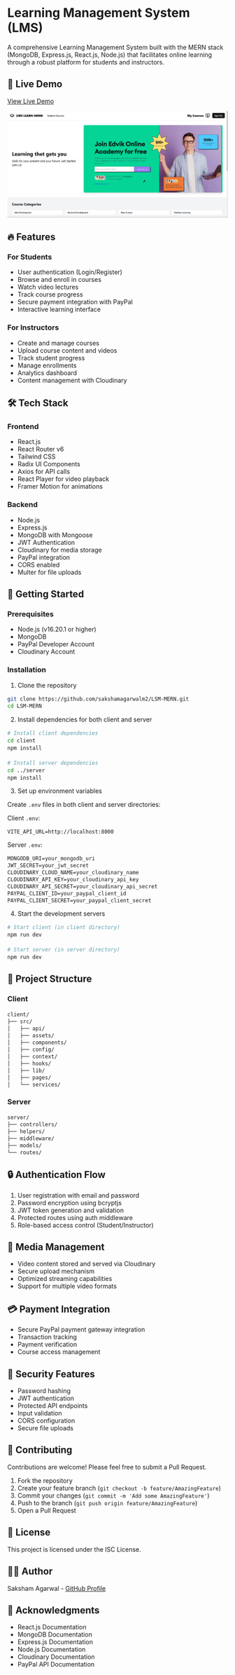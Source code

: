 # Learning Management System (LMS)

A comprehensive Learning Management System built with the MERN stack (MongoDB, Express.js, React.js, Node.js) that facilitates online learning through a robust platform for students and instructors.

## 🌟 Live Demo

[View Live Demo](https://lsm-mern-m1ma.vercel.app/)

![alt text](https://github.com/sakshamagarwalm2/LSM-MERN/blob/main/Public/Screenshot%202025-03-23%20152422.png)

## 🔥 Features

### For Students
- User authentication (Login/Register)
- Browse and enroll in courses
- Watch video lectures
- Track course progress
- Secure payment integration with PayPal
- Interactive learning interface

### For Instructors
- Create and manage courses
- Upload course content and videos
- Track student progress
- Manage enrollments
- Analytics dashboard
- Content management with Cloudinary

## 🛠️ Tech Stack

### Frontend
- React.js
- React Router v6
- Tailwind CSS
- Radix UI Components
- Axios for API calls
- React Player for video playback
- Framer Motion for animations

### Backend
- Node.js
- Express.js
- MongoDB with Mongoose
- JWT Authentication
- Cloudinary for media storage
- PayPal integration
- CORS enabled
- Multer for file uploads

## 🚀 Getting Started

### Prerequisites
- Node.js (v16.20.1 or higher)
- MongoDB
- PayPal Developer Account
- Cloudinary Account

### Installation

1. Clone the repository
```bash
git clone https://github.com/sakshamagarwalm2/LSM-MERN.git
cd LSM-MERN
```

2. Install dependencies for both client and server
```bash
# Install client dependencies
cd client
npm install

# Install server dependencies
cd ../server
npm install
```

3. Set up environment variables

Create `.env` files in both client and server directories:

Client `.env`:
```env
VITE_API_URL=http://localhost:8000
```

Server `.env`:
```env
MONGODB_URI=your_mongodb_uri
JWT_SECRET=your_jwt_secret
CLOUDINARY_CLOUD_NAME=your_cloudinary_name
CLOUDINARY_API_KEY=your_cloudinary_api_key
CLOUDINARY_API_SECRET=your_cloudinary_api_secret
PAYPAL_CLIENT_ID=your_paypal_client_id
PAYPAL_CLIENT_SECRET=your_paypal_client_secret
```

4. Start the development servers

```bash
# Start client (in client directory)
npm run dev

# Start server (in server directory)
npm run dev
```

## 📁 Project Structure

### Client
```
client/
├── src/
│   ├── api/
│   ├── assets/
│   ├── components/
│   ├── config/
│   ├── context/
│   ├── hooks/
│   ├── lib/
│   ├── pages/
│   └── services/
```

### Server
```
server/
├── controllers/
├── helpers/
├── middleware/
├── models/
└── routes/
```

## 🔒 Authentication Flow

1. User registration with email and password
2. Password encryption using bcryptjs
3. JWT token generation and validation
4. Protected routes using auth middleware
5. Role-based access control (Student/Instructor)

## 🎥 Media Management

- Video content stored and served via Cloudinary
- Secure upload mechanism
- Optimized streaming capabilities
- Support for multiple video formats

## 💳 Payment Integration

- Secure PayPal payment gateway integration
- Transaction tracking
- Payment verification
- Course access management

## 🔐 Security Features

- Password hashing
- JWT authentication
- Protected API endpoints
- Input validation
- CORS configuration
- Secure file uploads

## 🤝 Contributing

Contributions are welcome! Please feel free to submit a Pull Request.

1. Fork the repository
2. Create your feature branch (`git checkout -b feature/AmazingFeature`)
3. Commit your changes (`git commit -m 'Add some AmazingFeature'`)
4. Push to the branch (`git push origin feature/AmazingFeature`)
5. Open a Pull Request

## 📝 License

This project is licensed under the ISC License.

## 👨‍💻 Author

Saksham Agarwal - [GitHub Profile](https://github.com/sakshamagarwalm2)

## 🙏 Acknowledgments

- React.js Documentation
- MongoDB Documentation
- Express.js Documentation
- Node.js Documentation
- Cloudinary Documentation
- PayPal API Documentation
